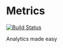 Metrics
=======

[![Build Status](https://travis-ci.org/TradeHero/metrics.svg)](https://travis-ci.org/TradeHero/metrics)

Analytics made easy
